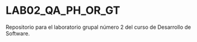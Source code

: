 # LAB02_QA_PH_OR_GT
Repositorio para el laboratorio grupal número 2 del curso de Desarrollo de Software.
